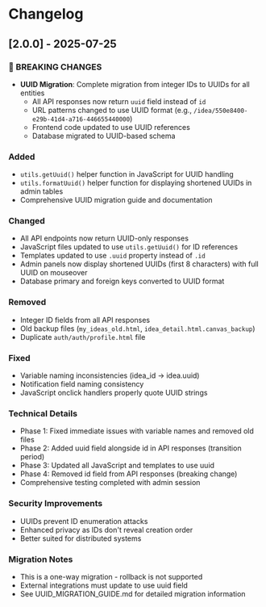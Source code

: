 # Changelog

## [2.0.0] - 2025-07-25

### 🚨 BREAKING CHANGES
- **UUID Migration**: Complete migration from integer IDs to UUIDs for all entities
  - All API responses now return `uuid` field instead of `id`
  - URL patterns changed to use UUID format (e.g., `/idea/550e8400-e29b-41d4-a716-446655440000`)
  - Frontend code updated to use UUID references
  - Database migrated to UUID-based schema

### Added
- `utils.getUuid()` helper function in JavaScript for UUID handling
- `utils.formatUuid()` helper function for displaying shortened UUIDs in admin tables
- Comprehensive UUID migration guide and documentation

### Changed
- All API endpoints now return UUID-only responses
- JavaScript files updated to use `utils.getUuid()` for ID references
- Templates updated to use `.uuid` property instead of `.id`
- Admin panels now display shortened UUIDs (first 8 characters) with full UUID on mouseover
- Database primary and foreign keys converted to UUID format

### Removed
- Integer ID fields from all API responses
- Old backup files (`my_ideas_old.html`, `idea_detail.html.canvas_backup`)
- Duplicate `auth/auth/profile.html` file

### Fixed
- Variable naming inconsistencies (idea_id → idea.uuid)
- Notification field naming consistency
- JavaScript onclick handlers properly quote UUID strings

### Technical Details
- Phase 1: Fixed immediate issues with variable names and removed old files
- Phase 2: Added uuid field alongside id in API responses (transition period)
- Phase 3: Updated all JavaScript and templates to use uuid
- Phase 4: Removed id field from API responses (breaking change)
- Comprehensive testing completed with admin session

### Security Improvements
- UUIDs prevent ID enumeration attacks
- Enhanced privacy as IDs don't reveal creation order
- Better suited for distributed systems

### Migration Notes
- This is a one-way migration - rollback is not supported
- External integrations must update to use uuid field
- See UUID_MIGRATION_GUIDE.md for detailed migration information